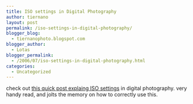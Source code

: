 ```yaml
---
title: ISO settings in Digital Photography
author: tiernano
layout: post
permalink: /iso-settings-in-digital-photography/
blogger_blog:
  - tiernanophoto.blogspot.com
blogger_author:
  - Lotas
blogger_permalink:
  - /2006/07/iso-settings-in-digital-photography.html
categories:
  - Uncategorized
---
```

check out [this quick post explaing ISO settings][1] in digital photography. very handy read, and jolts the memory on how to correctly use this.

 [1]: http://digital-photography-school.com/blog/iso-settings/